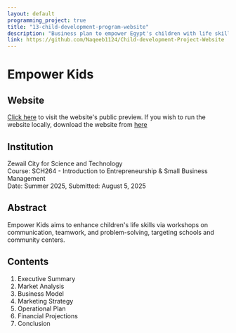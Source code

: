 ```yaml
---
layout: default
programming_project: true
title: "13-child-development-program-website"
description: "Business plan to empower Egypt's children with life skills through educational workshops and activities. "
link: https://github.com/Naqeeb1124/Child-development-Project-Website
---
```

# Empower Kids

## Website
[Click here](https://naqeeb1124.github.io/Child-development-Project-Website/) to visit the website's public preview.
If you wish to run the website locally, download the website from [here](https://drive.google.com/drive/folders/1wxZnbP8C95ChWXClenPZDTa2mPdV7Ph8?usp=drive_link)

## Institution
Zewail City for Science and Technology  
Course: SCH264 - Introduction to Entrepreneurship & Small Business Management    
Date: Summer 2025, Submitted: August 5, 2025

## Abstract
Empower Kids aims to enhance children's life skills via workshops on communication, teamwork, and problem-solving, targeting schools and community centers.

## Contents
1. Executive Summary
2. Market Analysis
3. Business Model
4. Marketing Strategy
5. Operational Plan
6. Financial Projections
7. Conclusion


